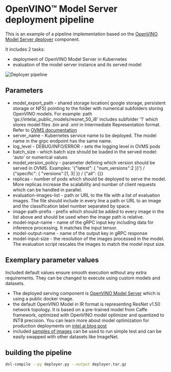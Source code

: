 # OpenVINO™ Model Server deployment pipeline

This is an example of a pipeline implementation based on the [OpenVINO Model Server deployer](container/README.md) component.

It includes 2 tasks:
- deployment of OpenVINO Model Server in Kubernetes 
- evaluation of the model server instance and its served model

![Deployer pipeline](deployer.png) 


## Parameters

- model_export_path - shared storage location( google storage, persistent storage or NFS) pointing to the folder with numerical subfolders storing OpenVINO models. 
For example: path 'gs://intelai_public_models/resnet_50_i8' includes subfolder '1' which stores model files .bin and .xml in Intermediate Representation format.
Refer to [OVMS documentation](https://github.com/IntelAI/OpenVINO-model-server/blob/master/docs/docker_container.md#preparing-the-models)
- server_name - Kubernetes service name to be deployed. The model name in the grpc endpoint has the same name.
- log_level - DEBUG/INFO/ERROR - sets the logging level in OVMS pods
- batch_size - which batch size should be loaded in the served model: 'auto' or numerical values
- model_version_policy - parameter defining which version should be served in OVMS. Examples: '{"latest": { "num_versions":2 }}') / 
{"specific": { "versions":[1, 3] }} / {"all": {}}
- replicas - number of pods which should be deployed to serve the model. More replicas increase the scalability and number of client requests which can be handled in parallel.
- evaluation-images-list - path or URL to the file with a list of evaluation images. The file should include in every line a path or URL to an image and the classification label number separated by space.
- image-path-prefix - prefix which should be added to every image in the list above and should be used when the image path is relative.
- model-input-name - name of the gRPC input key including data for inference processing. It matches the input tensor. 
- model-output-name - name of the output key in gRPC response
- model-input-size - the resolution of the images processed in the model. The evaluation script rescales the images to match the model input size.

## Exemplary parameter values

Included default values ensure smooth execution without any extra requirements. They can be changed to execute using custom
models and datasets. 

- The deployed serving component is [OpenVINO Model Server](https://github.com/IntelAI/OpenVINO-model-server) which is using a public docker image.
- the default OpenVINO Model in IR format is representing ResNet v1.50 network topology. 
It is based on a pre-trained model from Caffe framework, optimized with OpenVINO model optimizer and quantized to INT8 precision.
You can learn more about model optimization for production deployments on [intel.ai blog post](https://www.intel.ai/introducing-int8-quantization-for-fast-cpu-inference-using-openvino)
- included [samples of images](https://raw.githubusercontent.com/IntelAI/OpenVINO-model-server/master/example_client/input_images.txt)
 can be used to run simple test and can be easily swapped with other datasets like ImageNet. 


## building the pipeline

```bash
dsl-compile --py deployer.py --output deployer.tar.gz

```
